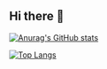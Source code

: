 ## Hi there 👋

[![Anurag's GitHub stats](https://github-readme-stats.vercel.app/api?username=RoelVillaluz&show_icons=true)](https://github.com/RoelVillaluz/github-readme-stats)

[![Top Langs](https://github-readme-stats.vercel.app/api/top-langs/?username=RoelVillaluz)](https://github.com/RoelVillaluz/github-readme-stats)
